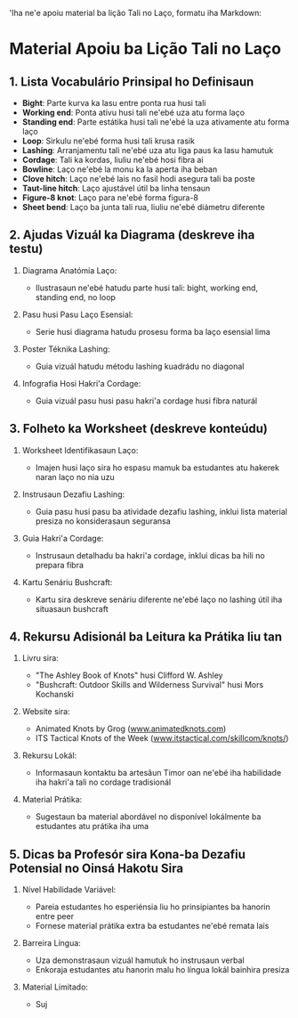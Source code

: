 'Iha ne'e apoiu material ba lição Tali no Laço, formatu iha Markdown:

# Material Apoiu ba Lição Tali no Laço

## 1. Lista Vocabulário Prinsipal ho Definisaun

- **Bight**: Parte kurva ka lasu entre ponta rua husi tali
- **Working end**: Ponta ativu husi tali ne'ebé uza atu forma laço
- **Standing end**: Parte estátika husi tali ne'ebé la uza ativamente atu forma laço
- **Loop**: Sirkulu ne'ebé forma husi tali krusa rasik
- **Lashing**: Arranjamentu tali ne'ebé uza atu liga paus ka lasu hamutuk
- **Cordage**: Tali ka kordas, liuliu ne'ebé hosi fibra ai
- **Bowline**: Laço ne'ebé la monu ka la aperta iha beban
- **Clove hitch**: Laço ne'ebé lais no fasil hodi asegura tali ba poste
- **Taut-line hitch**: Laço ajustável útil ba linha tensaun
- **Figure-8 knot**: Laço para ne'ebé forma figura-8
- **Sheet bend**: Laço ba junta tali rua, liuliu ne'ebé diámetru diferente

## 2. Ajudas Vizuál ka Diagrama (deskreve iha testu)

1. Diagrama Anatómia Laço:
   - Ilustrasaun ne'ebé hatudu parte husi tali: bight, working end, standing end, no loop

2. Pasu husi Pasu Laço Esensial:
   - Serie husi diagrama hatudu prosesu forma ba laço esensial lima

3. Poster Téknika Lashing:
   - Guia vizuál hatudu métodu lashing kuadrádu no diagonal

4. Infografia Hosi Hakri'a Cordage:
   - Guia vizuál pasu husi pasu hakri'a cordage husi fibra naturál

## 3. Folheto ka Worksheet (deskreve konteúdu)

1. Worksheet Identifikasaun Laço:
   - Imajen husi laço sira ho espasu mamuk ba estudantes atu hakerek naran laço no nia uzu

2. Instrusaun Dezafiu Lashing:
   - Guia pasu husi pasu ba atividade dezafiu lashing, inklui lista material presiza no konsiderasaun seguransa

3. Guia Hakri'a Cordage:
   - Instrusaun detalhadu ba hakri'a cordage, inklui dicas ba hili no prepara fibra

4. Kartu Senáriu Bushcraft:
   - Kartu sira deskreve senáriu diferente ne'ebé laço no lashing útil iha situasaun bushcraft

## 4. Rekursu Adisionál ba Leitura ka Prátika liu tan

1. Livru sira:
   - "The Ashley Book of Knots" husi Clifford W. Ashley
   - "Bushcraft: Outdoor Skills and Wilderness Survival" husi Mors Kochanski

2. Website sira:
   - Animated Knots by Grog (www.animatedknots.com)
   - ITS Tactical Knots of the Week (www.itstactical.com/skillcom/knots/)

3. Rekursu Lokál:
   - Informasaun kontaktu ba artesãun Timor oan ne'ebé iha habilidade iha hakri'a tali no cordage tradisionál

4. Material Prátika:
   - Sugestaun ba material abordável no disponível lokálmente ba estudantes atu prátika iha uma

## 5. Dicas ba Profesór sira Kona-ba Dezafiu Potensial no Oinsá Hakotu Sira

1. Nível Habilidade Variável:
   - Pareia estudantes ho esperiénsia liu ho prinsipiantes ba hanorin entre peer
   - Fornese material prátika extra ba estudantes ne'ebé remata lais

2. Barreira Língua:
   - Uza demonstrasaun vizuál hamutuk ho instrusaun verbal
   - Enkoraja estudantes atu hanorin malu ho língua lokál bainhira presiza

3. Material Limitado:
   - Suj